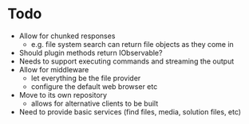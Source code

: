 ﻿# Todo
- Allow for chunked responses
  - e.g. file system search can return file objects as they come in
- Should plugin methods return IObservable?
- Needs to support executing commands and streaming the output
- Allow for middleware
  - let everything be the file provider
  - configure the default web browser etc
- Move to its own repository
  - allows for alternative clients to be built
- Need to provide basic services (find files, media, solution files, etc)